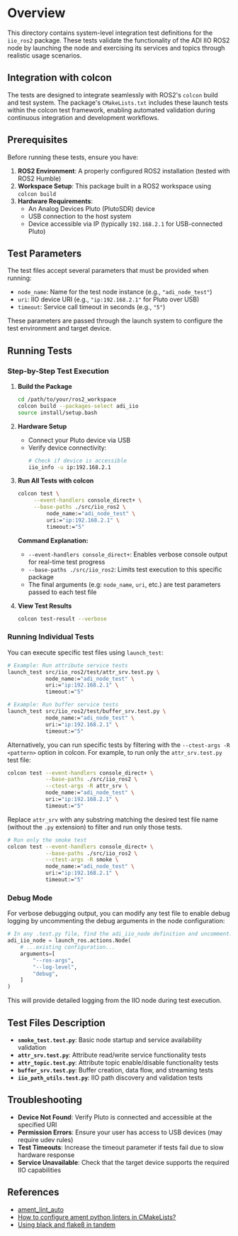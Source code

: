 # Overview

This directory contains system-level integration test definitions for the
`iio_ros2` package. These tests validate the functionality of the ADI IIO ROS2
node by launching the node and exercising its services and topics through
realistic usage scenarios.

## Integration with colcon

The tests are designed to integrate seamlessly with ROS2's `colcon` build and
test system. The package's `CMakeLists.txt` includes these launch tests within
the colcon test framework, enabling automated validation during continuous
integration and development workflows.

## Prerequisites

Before running these tests, ensure you have:

1. **ROS2 Environment**: A properly configured ROS2 installation (tested with ROS2 Humble)
2. **Workspace Setup**: This package built in a ROS2 workspace using `colcon build`
3. **Hardware Requirements**:
   - An Analog Devices Pluto (PlutoSDR) device
   - USB connection to the host system
   - Device accessible via IP (typically `192.168.2.1` for USB-connected Pluto)

## Test Parameters

The test files accept several parameters that must be provided when running:

- `node_name`: Name for the test node instance (e.g., `"adi_node_test"`)
- `uri`: IIO device URI (e.g., `"ip:192.168.2.1"` for Pluto over USB)
- `timeout`: Service call timeout in seconds (e.g., `"5"`)

These parameters are passed through the launch system to configure the test
environment and target device.

## Running Tests

### Step-by-Step Test Execution

1. **Build the Package**
   ```bash
   cd /path/to/your/ros2_workspace
   colcon build --packages-select adi_iio
   source install/setup.bash
   ```

2. **Hardware Setup**
   - Connect your Pluto device via USB
   - Verify device connectivity:
     ```bash
     # Check if device is accessible
     iio_info -u ip:192.168.2.1
     ```

3. **Run All Tests with colcon**
   ```bash
   colcon test \
        --event-handlers console_direct+ \
        --base-paths ./src/iio_ros2 \
            node_name:="adi_node_test" \
            uri:="ip:192.168.2.1" \
            timeout:="5"
   ```

   **Command Explanation:**
   - `--event-handlers console_direct+`: Enables verbose console output for real-time test progress
   - `--base-paths ./src/iio_ros2`: Limits test execution to this specific package
   - The final arguments (e.g: `node_name`, `uri`, etc.) are test parameters passed to each test file

4. **View Test Results**
   ```bash
   colcon test-result --verbose
   ```

### Running Individual Tests

You can execute specific test files using `launch_test`:

```bash
# Example: Run attribute service tests
launch_test src/iio_ros2/test/attr_srv.test.py \
            node_name:="adi_node_test" \
            uri:="ip:192.168.2.1" \
            timeout:="5"

# Example: Run buffer service tests
launch_test src/iio_ros2/test/buffer_srv.test.py \
            node_name:="adi_node_test" \
            uri:="ip:192.168.2.1" \
            timeout:="5"
```

Alternatively, you can run specific tests by filtering with the `--ctest-args -R <pattern>` option in colcon. For example, to run only the `attr_srv.test.py` test file:

```bash
colcon test --event-handlers console_direct+ \
            --base-paths ./src/iio_ros2 \
            --ctest-args -R attr_srv \
            node_name:="adi_node_test" \
            uri:="ip:192.168.2.1" \
            timeout:="5"
```

Replace `attr_srv` with any substring matching the desired test file name (without the `.py` extension) to filter and run only those tests.

```bash
# Run only the smoke test
colcon test --event-handlers console_direct+ \
            --base-paths ./src/iio_ros2 \
            --ctest-args -R smoke \
            node_name:="adi_node_test" \
            uri:="ip:192.168.2.1" \
            timeout:="5"
```

### Debug Mode

For verbose debugging output, you can modify any test file to enable debug logging by uncommenting the debug arguments in the node configuration:

```python
# In any .test.py file, find the adi_iio_node definition and uncomment:
adi_iio_node = launch_ros.actions.Node(
    # ...existing configuration...
    arguments=[
        "--ros-args",
        "--log-level",
        "debug",
    ]
)
```

This will provide detailed logging from the IIO node during test execution.

## Test Files Description

- **`smoke_test.test.py`**: Basic node startup and service availability validation
- **`attr_srv.test.py`**: Attribute read/write service functionality tests
- **`attr_topic.test.py`**: Attribute topic enable/disable functionality tests
- **`buffer_srv.test.py`**: Buffer creation, data flow, and streaming tests
- **`iio_path_utils.test.py`**: IIO path discovery and validation tests

## Troubleshooting

- **Device Not Found**: Verify Pluto is connected and accessible at the specified URI
- **Permission Errors**: Ensure your user has access to USB devices (may require udev rules)
- **Test Timeouts**: Increase the timeout parameter if tests fail due to slow hardware response
- **Service Unavailable**: Check that the target device supports the required IIO capabilities

## References


- [ament_lint_auto](https://github.com/ament/ament_lint/blob/humble/ament_lint_auto/doc/index.rst)
- [How to configure ament python linters in CMakeLists?](https://answers.ros.org/question/351012/how-to-configure-ament-python-linters-in-cmakelists/)
- [Using black and flake8 in tandem](https://sbarnea.com/lint/black/)
